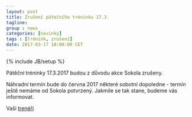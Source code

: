 ```yaml
---
layout: post
title: Zrušení pátečního tréninku 17.3.
tagline: 
group : news
categories: [novinky]
tags : [trénink, zrušení]
date: 2017-03-17 18:00:00 CET
---
```

{% include JB/setup %}

Pátěční tréninky 17.3.2017 budou z důvodu akce Sokola zrušeny.

Náhradní termín bude do června 2017 některé sobotní dopoledne - termín ještě nemáme od Sokola potvrzený. Jakmile se tak stane, budeme vás informovat.

Vaši [trenéři](/treneri)

